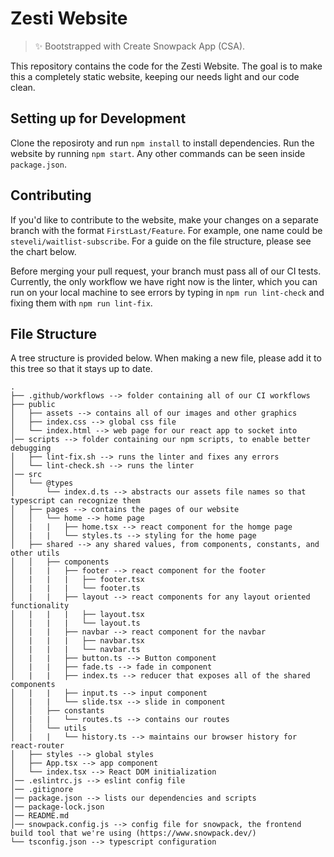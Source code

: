 # Zesti Website

> ✨ Bootstrapped with Create Snowpack App (CSA).

This repository contains the code for the Zesti Website. The goal is to make this a completely static website, keeping our needs light and our code clean.

## Setting up for Development

Clone the reposiroty and run `npm install` to install dependencies. Run the website by running `npm start`. Any other commands can be seen inside `package.json`.

## Contributing

If you'd like to contribute to the website, make your changes on a separate branch with the format `FirstLast/Feature`. For example, one name could be `steveli/waitlist-subscribe`. For a guide on the file structure, please see the chart below.

Before merging your pull request, your branch must pass all of our CI tests. Currently, the only workflow we have right now is the linter, which you can run on your local machine to see errors by typing in `npm run lint-check` and fixing them with `npm run lint-fix`.

## File Structure

A tree structure is provided below. When making a new file, please add it to this tree so that it stays up to date.

```
.
├── .github/workflows --> folder containing all of our CI workflows
├── public
│   ├── assets --> contains all of our images and other graphics
│   ├── index.css --> global css file
│   └── index.html --> web page for our react app to socket into
│── scripts --> folder containing our npm scripts, to enable better debugging
│   ├── lint-fix.sh --> runs the linter and fixes any errors
│   └── lint-check.sh --> runs the linter
│── src
│   └── @types
│       └── index.d.ts --> abstracts our assets file names so that typescript can recognize them
│   ├── pages --> contains the pages of our website
│   │   └── home --> home page
│   |   |   ├── home.tsx --> react component for the homge page
│   |   |   └── styles.ts --> styling for the home page
│   ├── shared --> any shared values, from components, constants, and other utils
│   │   ├── components
│   |   |   ├── footer --> react component for the footer
│   |   |   |   ├── footer.tsx
│   |   |   |   └── footer.ts
│   |   |   ├── layout --> react components for any layout oriented functionality
│   |   |   |   ├── layout.tsx
│   |   |   |   └── layout.ts
│   |   |   ├── navbar --> react component for the navbar
│   |   |   |   ├── navbar.tsx
│   |   |   |   └── navbar.ts
│   |   |   ├── button.ts --> Button component
│   |   |   ├── fade.ts --> fade in component
│   |   |   ├── index.ts --> reducer that exposes all of the shared components
│   |   |   ├── input.ts --> input component
│   |   |   └── slide.tsx --> slide in component
│   │   ├── constants
│   |   |   └── routes.ts --> contains our routes
│   │   └── utils
│   |   |   └── history.ts --> maintains our browser history for react-router
│   ├── styles --> global styles
│   ├── App.tsx --> app component
│   └── index.tsx --> React DOM initialization
│── .eslintrc.js --> eslint config file
│── .gitignore
│── package.json --> lists our dependencies and scripts
│── package-lock.json
│── README.md
│── snowpack.config.js --> config file for snowpack, the frontend build tool that we're using (https://www.snowpack.dev/)
└── tsconfig.json --> typescript configuration

```
